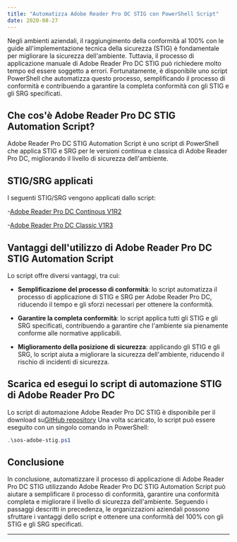 ```yaml
---
title: "Automatizza Adobe Reader Pro DC STIG con PowerShell Script"
date: 2020-08-27
---
```


Negli ambienti aziendali, il raggiungimento della conformità al 100% con le guide all'implementazione tecnica della sicurezza (STIG) è fondamentale per migliorare la sicurezza dell'ambiente. Tuttavia, il processo di applicazione manuale di Adobe Reader Pro DC STIG può richiedere molto tempo ed essere soggetto a errori. Fortunatamente, è disponibile uno script PowerShell che automatizza questo processo, semplificando il processo di conformità e contribuendo a garantire la completa conformità con gli STIG e gli SRG specificati.

## Che cos'è Adobe Reader Pro DC STIG Automation Script?

Adobe Reader Pro DC STIG Automation Script è uno script di PowerShell che applica STIG e SRG per le versioni continua e classica di Adobe Reader Pro DC, migliorando il livello di sicurezza dell'ambiente.

## STIG/SRG applicati

I seguenti STIG/SRG vengono applicati dallo script:

-[Adobe Reader Pro DC Continous V1R2](https://dl.dod.cyber.mil/wp-content/uploads/stigs/zip/U_Adobe_Acrobat_Pro_DC_Classic_V1R3_STIG.zip)

-[Adobe Reader Pro DC Classic V1R3](https://dl.dod.cyber.mil/wp-content/uploads/stigs/zip/U_Adobe_Acrobat_Pro_DC_Continuous_V1R2_STIG.zip)

## Vantaggi dell'utilizzo di Adobe Reader Pro DC STIG Automation Script

Lo script offre diversi vantaggi, tra cui:

- **Semplificazione del processo di conformità**: lo script automatizza il processo di applicazione di STIG e SRG per Adobe Reader Pro DC, riducendo il tempo e gli sforzi necessari per ottenere la conformità.

- **Garantire la completa conformità**: lo script applica tutti gli STIG e gli SRG specificati, contribuendo a garantire che l'ambiente sia pienamente conforme alle normative applicabili.

- **Miglioramento della posizione di sicurezza**: applicando gli STIG e gli SRG, lo script aiuta a migliorare la sicurezza dell'ambiente, riducendo il rischio di incidenti di sicurezza.

## Scarica ed esegui lo script di automazione STIG di Adobe Reader Pro DC

Lo script di automazione Adobe Reader Pro DC STIG è disponibile per il download su[GitHub repository](https://github.com/simeononsecurity/Adobe-Reader-DC-STIG-Script) Una volta scaricato, lo script può essere eseguito con un singolo comando in PowerShell:

```powershell
.\sos-adobe-stig.ps1
```

## Conclusione

In conclusione, automatizzare il processo di applicazione di Adobe Reader Pro DC STIG utilizzando Adobe Reader Pro DC STIG Automation Script può aiutare a semplificare il processo di conformità, garantire una conformità completa e migliorare il livello di sicurezza dell'ambiente. Seguendo i passaggi descritti in precedenza, le organizzazioni aziendali possono sfruttare i vantaggi dello script e ottenere una conformità del 100% con gli STIG e gli SRG specificati.

___________